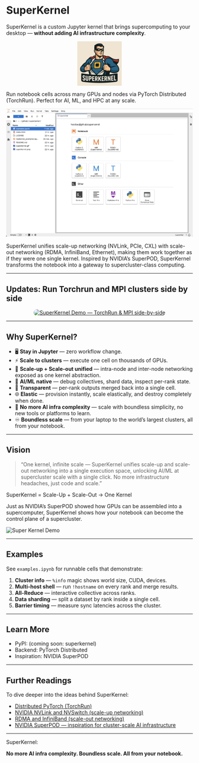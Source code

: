 # SuperKernel

SuperKernel is a custom Jupyter kernel that brings supercomputing to your desktop — **without adding AI infrastructure complexity**.  

<img src="https://raw.githubusercontent.com/leoustc/superkernel/main/superkernel-avatar.PNG" alt="Super Kernel" style="width:20%; min-width:120px; display:block; margin:auto;" />

Run notebook cells across many GPUs and nodes via PyTorch Distributed (TorchRun). Perfect for AI, ML, and HPC at any scale.


![Super Kernel](superkernel_new.png)

SuperKernel unifies scale-up networking (NVLink, PCIe, CXL) with scale-out networking (RDMA, InfiniBand, Ethernet), making them work together as if they were one single kernel. Inspired by NVIDIA’s SuperPOD, SuperKernel transforms the notebook into a gateway to supercluster-class computing.

---

## Updates: Run Torchrun and MPI clusters side by side

<div align="center">
  <a href="https://www.youtube.com/watch?v=q0hjIDWgK9Y" title="SuperKernel Demo: Run TorchRun & MPI Side-by-Side in Your Notebook" target="_blank">
    <img src="https://img.youtube.com/vi/q0hjIDWgK9Y/hqdefault.jpg" alt="SuperKernel Demo — TorchRun & MPI side-by-side" style="max-width:100%; border-radius:10px;">
  </a>
</div>

---

## Why SuperKernel?

- 🖥️ **Stay in Jupyter** — zero workflow change.
- ⚡ **Scale to clusters** — execute one cell on thousands of GPUs.
- 🔗 **Scale-up + Scale-out unified** — intra-node and inter-node networking exposed as one kernel abstraction.
- 🤖 **AI/ML native** — debug collectives, shard data, inspect per-rank state.
- 🔬 **Transparent** — per-rank outputs merged back into a single cell.
- 🌐 **Elastic** — provision instantly, scale elastically, and destroy completely when done.
- 🚫 **No more AI infra complexity** — scale with boundless simplicity, no new tools or platforms to learn.
- ♾️ **Boundless scale** — from your laptop to the world’s largest clusters, all from your notebook.

---

## Vision

> “One kernel, infinite scale — SuperKernel unifies scale-up and scale-out networking into a single execution space, unlocking AI/ML at supercluster scale with a single click. No more infrastructure headaches, just code and scale.”

SuperKernel = Scale-Up + Scale-Out → One Kernel

Just as NVIDIA’s SuperPOD showed how GPUs can be assembled into a supercomputer, SuperKernel shows how your notebook can become the control plane of a supercluster.


![Super Kernel Demo](superkernel.gif)


---

## Examples

See `examples.ipynb` for runnable cells that demonstrate:
1. **Cluster info** — `%info` magic shows world size, CUDA, devices.
2. **Multi-host shell** — run `!hostname` on every rank and merge results.
3. **All-Reduce** — interactive collective across ranks.
4. **Data sharding** — split a dataset by rank inside a single cell.
5. **Barrier timing** — measure sync latencies across the cluster.

---

## Learn More

- PyPI: (coming soon: superkernel)
- Backend: PyTorch Distributed
- Inspiration: NVIDIA SuperPOD

---

## Further Readings

To dive deeper into the ideas behind SuperKernel:
- [Distributed PyTorch (TorchRun)](https://pytorch.org/docs/stable/elastic/run.html)
- [NVIDIA NVLink and NVSwitch (scale-up networking)](https://www.nvidia.com/en-us/data-center/nvlink/)
- [RDMA and InfiniBand (scale-out networking)](https://community.mellanox.com/s/article/what-is-rdma-x)
- [NVIDIA SuperPOD — inspiration for cluster-scale AI infrastructure](https://docs.nvidia.com/dgx-superpod/reference-architecture/scalable-infrastructure-h200/latest/dgx-superpod-architecture.html)

---

SuperKernel:  

**No more AI infra complexity. Boundless scale. All from your notebook.**
